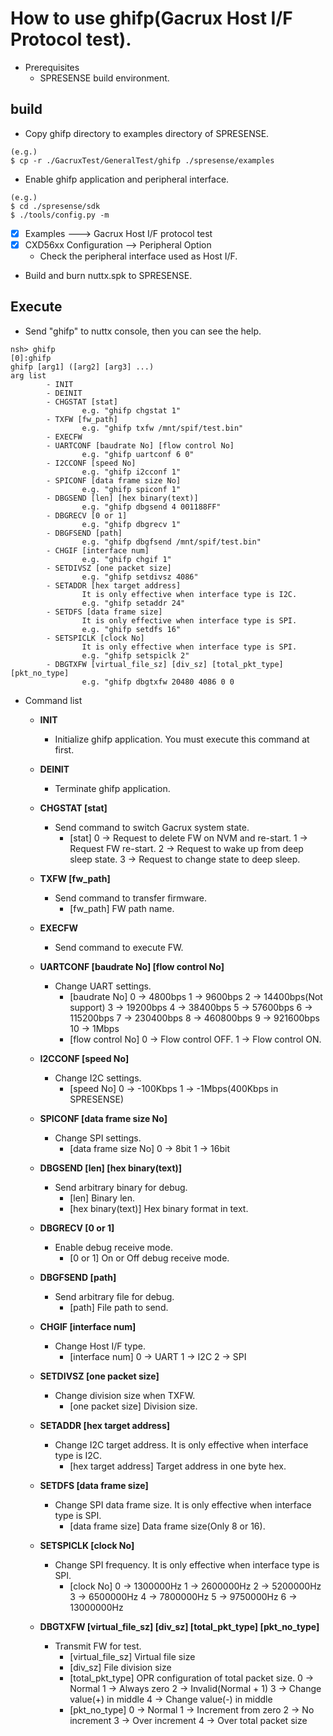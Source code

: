 # How to use ghifp(Gacrux Host I/F Protocol test).

- Prerequisites
  - SPRESENSE build environment.

## build

- Copy ghifp directory to examples directory of SPRESENSE.

~~~shell
(e.g.)
$ cp -r ./GacruxTest/GeneralTest/ghifp ./spresense/examples
~~~

- Enable ghifp application and peripheral interface.

~~~shell
(e.g.)
$ cd ./spresense/sdk
$ ./tools/config.py -m
~~~

- [x] Examples ---> Gacrux Host I/F protocol test
- [x] CXD56xx Configuration --> Peripheral Option
  - Check the peripheral interface used as Host I/F.

- Build and burn nuttx.spk to SPRESENSE.

## Execute

- Send "ghifp" to nuttx console, then you can see the help.

~~~shell
nsh> ghifp
[0]:ghifp
ghifp [arg1] ([arg2] [arg3] ...)
arg list
        - INIT
        - DEINIT
        - CHGSTAT [stat]
                e.g. "ghifp chgstat 1"
        - TXFW [fw_path]
                e.g. "ghifp txfw /mnt/spif/test.bin"
        - EXECFW
        - UARTCONF [baudrate No] [flow control No]
                e.g. "ghifp uartconf 6 0"
        - I2CCONF [speed No]
                e.g. "ghifp i2cconf 1"
        - SPICONF [data frame size No]
                e.g. "ghifp spiconf 1"
        - DBGSEND [len] [hex binary(text)]
                e.g. "ghifp dbgsend 4 001188FF"
        - DBGRECV [0 or 1]
                e.g. "ghifp dbgrecv 1"
        - DBGFSEND [path]
                e.g. "ghifp dbgfsend /mnt/spif/test.bin"
        - CHGIF [interface num]
                e.g. "ghifp chgif 1"
        - SETDIVSZ [one packet size]
                e.g. "ghifp setdivsz 4086"
        - SETADDR [hex target address]
                It is only effective when interface type is I2C.
                e.g. "ghifp setaddr 24"
        - SETDFS [data frame size]
                It is only effective when interface type is SPI.
                e.g. "ghifp setdfs 16"
        - SETSPICLK [clock No]
                It is only effective when interface type is SPI.
                e.g. "ghifp setspiclk 2"
        - DBGTXFW [virtual_file_sz] [div_sz] [total_pkt_type] [pkt_no_type]
                e.g. "ghifp dbgtxfw 20480 4086 0 0
~~~

- Command list

  - __INIT__
    - Initialize ghifp application.
      You must execute this command at first.

  - __DEINIT__
    - Terminate ghifp application.

  - __CHGSTAT [stat]__
    - Send command to switch Gacrux system state.
      - [stat]
        0 -> Request to delete FW on NVM and re-start.
        1 -> Request FW re-start.
        2 -> Request to wake up from deep sleep state.
        3 -> Request to change state to deep sleep.

  - __TXFW [fw_path]__
    - Send command to transfer firmware.
      - [fw_path]
        FW path name.

  - __EXECFW__
    - Send command to execute FW.

  - __UARTCONF [baudrate No] [flow control No]__
    - Change UART settings.
      - [baudrate No]
        0  -> 4800bps
        1  -> 9600bps
        2  -> 14400bps(Not support)
        3  -> 19200bps
        4  -> 38400bps
        5  -> 57600bps
        6  -> 115200bps
        7  -> 230400bps
        8  -> 460800bps
        9  -> 921600bps
        10 -> 1Mbps
      - [flow control No]
        0 -> Flow control OFF.
        1 -> Flow control ON.

  - __I2CCONF [speed No]__
    - Change I2C settings.
      - [speed No]
        0  -> -100Kbps
        1  -> -1Mbps(400Kbps in SPRESENSE)

  - __SPICONF [data frame size No]__
    - Change SPI settings.
      - [data frame size No]
        0  -> 8bit
        1  -> 16bit

  - __DBGSEND [len] [hex binary(text)]__
    - Send arbitrary binary for debug.
      - [len]
        Binary len.
      - [hex binary(text)]
        Hex binary format in text.

  - __DBGRECV [0 or 1]__
    - Enable debug receive mode.
      - [0 or 1]
        On or Off debug receive mode.

  - __DBGFSEND [path]__
    - Send arbitrary file for debug.
      - [path]
        File path to send.

  - __CHGIF [interface num]__
    - Change Host I/F type.
      - [interface num]
        0 -> UART
        1 -> I2C
        2 -> SPI

  - __SETDIVSZ [one packet size]__
    - Change division size when TXFW.
      - [one packet size]
        Division size.

  - __SETADDR [hex target address]__
    - Change I2C target address.
      It is only effective when interface type is I2C.
      - [hex target address]
        Target address in one byte hex.

  - __SETDFS [data frame size]__
    - Change SPI data frame size.
      It is only effective when interface type is SPI.
      - [data frame size]
        Data frame size(Only 8 or 16).

  - __SETSPICLK [clock No]__
    - Change SPI frequency.
      It is only effective when interface type is SPI.
      - [clock No]
        0  -> 1300000Hz
        1  -> 2600000Hz
        2  -> 5200000Hz
        3  -> 6500000Hz
        4  -> 7800000Hz
        5  -> 9750000Hz
        6  -> 13000000Hz

  - __DBGTXFW [virtual_file_sz] [div_sz] [total_pkt_type] [pkt_no_type]__
    - Transmit FW for test.
      - [virtual_file_sz]
        Virtual file size
      - [div_sz]
        File division size
      - [total_pkt_type]
        OPR configuration of total packet size.
        0  -> Normal
        1  -> Always zero
        2  -> Invalid(Normal + 1)
        3  -> Change value(+) in middle
        4  -> Change value(-) in middle
      - [pkt_no_type]
        0  -> Normal
        1  -> Increment from zero
        2  -> No increment
        3  -> Over increment
        4  -> Over total packet size

